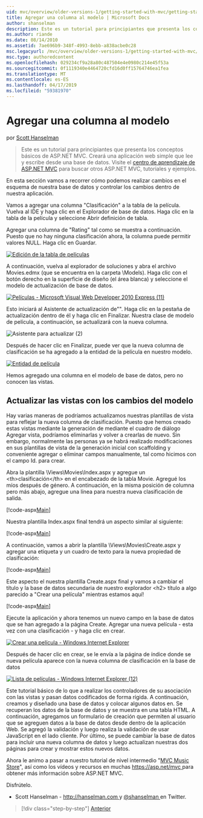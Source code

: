 ```yaml
---
uid: mvc/overview/older-versions-1/getting-started-with-mvc/getting-started-with-mvc-part8
title: Agregar una columna al modelo | Microsoft Docs
author: shanselman
description: Este es un tutorial para principiantes que presenta los conceptos básicos de ASP.NET MVC. Cree una aplicación web simple que lee y escribe desde una base de datos.
ms.author: riande
ms.date: 08/14/2010
ms.assetid: 7ae696b9-348f-4993-8ebb-a838acbe0c28
msc.legacyurl: /mvc/overview/older-versions-1/getting-started-with-mvc/getting-started-with-mvc-part8
msc.type: authoredcontent
ms.openlocfilehash: 029234cf9a28a80c487504e4e0980c214e45f53a
ms.sourcegitcommit: 0f1119340e4464720cfd16d0ff15764746ea1fea
ms.translationtype: MT
ms.contentlocale: es-ES
ms.lasthandoff: 04/17/2019
ms.locfileid: "59381970"
---
```

# <a name="adding-a-column-to-the-model"></a>Agregar una columna al modelo

por [Scott Hanselman](https://github.com/shanselman)

> Este es un tutorial para principiantes que presenta los conceptos básicos de ASP.NET MVC. Creará una aplicación web simple que lee y escribe desde una base de datos. Visite el [centro de aprendizaje de ASP.NET MVC](../../../index.md) para buscar otros ASP.NET MVC, tutoriales y ejemplos.


En esta sección vamos a recorrer cómo podemos realizar cambios en el esquema de nuestra base de datos y controlar los cambios dentro de nuestra aplicación.

Vamos a agregar una columna "Clasificación" a la tabla de la película. Vuelva al IDE y haga clic en el Explorador de base de datos. Haga clic en la tabla de la película y seleccione Abrir definición de tabla.

Agregar una columna de "Rating" tal como se muestra a continuación. Puesto que no hay ninguna clasificación ahora, la columna puede permitir valores NULL. Haga clic en Guardar.

[![Edición de la tabla de películas](getting-started-with-mvc-part8/_static/image2.png)](getting-started-with-mvc-part8/_static/image1.png)

A continuación, vuelva al explorador de soluciones y abra el archivo Movies.edmx (que se encuentra en la carpeta \Models). Haga clic con el botón derecho en la superficie de diseño (el área blanca) y seleccione el modelo de actualización de base de datos.

[![Películas - Microsoft Visual Web Developer 2010 Express (11)](getting-started-with-mvc-part8/_static/image4.png)](getting-started-with-mvc-part8/_static/image3.png)

Esto iniciará al Asistente de actualización de"". Haga clic en la pestaña de actualización dentro de él y haga clic en Finalizar. Nuestra clase de modelo de película, a continuación, se actualizará con la nueva columna.

![Asistente para actualizar (2)](getting-started-with-mvc-part8/_static/image5.png)

Después de hacer clic en Finalizar, puede ver que la nueva columna de clasificación se ha agregado a la entidad de la película en nuestro modelo.

[![Entidad de película](getting-started-with-mvc-part8/_static/image7.png)](getting-started-with-mvc-part8/_static/image6.png)

Hemos agregado una columna en el modelo de base de datos, pero no conocen las vistas.

## <a name="update-views-with-model-changes"></a>Actualizar las vistas con los cambios del modelo

Hay varias maneras de podríamos actualizamos nuestras plantillas de vista para reflejar la nueva columna de clasificación. Puesto que hemos creado estas vistas mediante la generación de mediante el cuadro de diálogo Agregar vista, podríamos eliminarlas y volver a crearlas de nuevo. Sin embargo, normalmente las personas ya se habrá realizado modificaciones en sus plantillas de vista de la generación inicial con scaffolding y conveniente agregar o eliminar campos manualmente, tal como hicimos con el campo Id. para crear.

Abra la plantilla \Views\Movies\Index.aspx y agregue un &lt;th&gt;clasificación&lt;/th&gt; en el encabezado de la tabla Movie. Agregué los míos después de género. A continuación, en la misma posición de columna pero más abajo, agregue una línea para nuestra nueva clasificación de salida.

[!code-aspx[Main](getting-started-with-mvc-part8/samples/sample1.aspx)]

Nuestra plantilla Index.aspx final tendrá un aspecto similar al siguiente:

[!code-aspx[Main](getting-started-with-mvc-part8/samples/sample2.aspx)]

A continuación, vamos a abrir la plantilla \Views\Movies\Create.aspx y agregar una etiqueta y un cuadro de texto para la nueva propiedad de clasificación:

[!code-aspx[Main](getting-started-with-mvc-part8/samples/sample3.aspx)]

Este aspecto el nuestra plantilla Create.aspx final y vamos a cambiar el título y la base de datos secundaria de nuestro explorador &lt;h2&gt; título a algo parecido a "Crear una película" mientras estamos aquí!

[!code-aspx[Main](getting-started-with-mvc-part8/samples/sample4.aspx)]

Ejecute la aplicación y ahora tenemos un nuevo campo en la base de datos que se han agregado a la página Create. Agregar una nueva película - esta vez con una clasificación - y haga clic en crear.

[![Crear una película - Windows Internet Explorer](getting-started-with-mvc-part8/_static/image9.png)](getting-started-with-mvc-part8/_static/image8.png)

Después de hacer clic en crear, se le envía a la página de índice donde se nueva película aparece con la nueva columna de clasificación en la base de datos

[![Lista de películas - Windows Internet Explorer (12)](getting-started-with-mvc-part8/_static/image11.png)](getting-started-with-mvc-part8/_static/image10.png)

Este tutorial básico de lo que a realizar los controladores de su asociación con las vistas y pasan datos codificados de forma rígida. A continuación, creamos y diseñado una base de datos y colocar algunos datos en. Se recuperan los datos de la base de datos y se muestra en una tabla HTML. A continuación, agregamos un formulario de creación que permiten al usuario que se agreguen datos a la base de datos desde dentro de la aplicación Web. Se agregó la validación y luego realiza la validación de usar JavaScript en el lado cliente. Por último, se puede cambiar la base de datos para incluir una nueva columna de datos y luego actualizan nuestras dos páginas para crear y mostrar estos nuevos datos.

Ahora le animo a pasar a nuestro tutorial de nivel intermedio "[MVC Music Store](../../older-versions/mvc-music-store/mvc-music-store-part-1.md)", así como los vídeos y recursos en muchas [ https://asp.net/mvc ](https://asp.net/mvc) para obtener más información sobre ASP.NET MVC.

Disfrútelo.

- Scott Hanselman - [ http://hanselman.com ](http://hanselman.com) y [ @shanselman ](http://twitter.com/shanselman) en Twitter.

> [!div class="step-by-step"]
> [Anterior](getting-started-with-mvc-part7.md)
